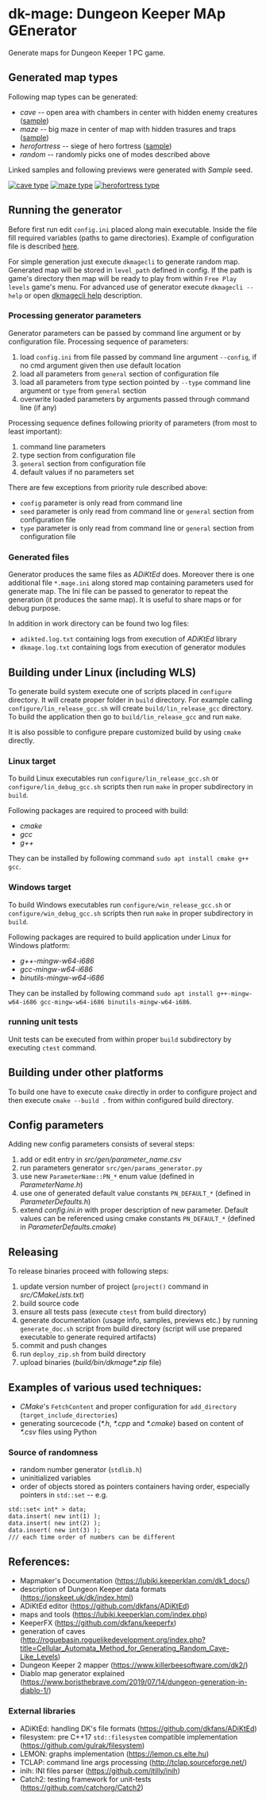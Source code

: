 # dk-mage: **D**ungeon **K**eeper **MA**p **GE**nerator

Generate maps for Dungeon Keeper 1 PC game.


## Generated map types

Following map types can be generated:
- *cave* -- open area with chambers in center with hidden enemy creatures ([sample](doc/samples/cave.zip))
- *maze* -- big maze in center of map with hidden trasures and traps ([sample](doc/samples/maze.zip))
- *herofortress* -- siege of hero fortress ([sample](doc/samples/herofortress.zip))
- *random* -- randomly picks one of modes described above


Linked samples and following previews were generated with *Sample* seed.

[![cave type](doc/samples/cave-small.png "cave type")](doc/samples/cave/map04444.bmp)
[![maze type](doc/samples/maze-small.png "maze type")](doc/samples/maze/map04445.bmp)
[![herofortress type](doc/samples/herofortress-small.png "herofortress type")](doc/samples/herofortress/map04446.bmp)


## Running the generator

Before first run edit `config.ini` placed along main executable. Inside the file fill required variables (paths to game directories). Example of configuration file is described [here](doc/config.ini.md).

For simple generation just execute `dkmagecli` to generate random map. Generated map will be stored in `level_path` defined in config. If the path is game's directory then map will be ready to play from within `Free Play levels` game's menu. For advanced use of generator execute `dkmagecli --help` or open [dkmagecli help](doc/dkmagecli-help.md) description.

### Processing generator parameters

Generator parameters can be passed by command line argument or by configuration file. Processing sequence of parameters:
1. load `config.ini` from file passed by command line argument `--config`, if no cmd argument given then use default location
2. load all parameters from `general` section of configuration file
3. load all parameters from type section pointed by `--type` command line argument or `type` from `general` section
4. overwrite loaded parameters by arguments passed through command line (if any)

Processing sequence defines following priority of parameters (from most to least important):
1. command line parameters
2. type section from configuration file
3. `general` section from configuration file
4. default values if no parameters set

There are few exceptions from priority rule described above:
- `config` parameter is only read from command line
- `seed` parameter is only read from command line or `general` section from configuration file
- `type` parameter is only read from command line or `general` section from configuration file

### Generated files

Generator produces the same files as *ADiKtEd* does. Moreover there is one additional file `*.mage.ini` along stored map containing parameters used for generate map. The Ini file can be passed to generator to repeat the generation (it produces the same map). It is useful to share maps or for debug purpose.

In addition in work directory can be found two log files:
- `adikted.log.txt` containing logs from execution of *ADiKtEd* library
- `dkmage.log.txt` containing logs from execution of generator modules


## Building under Linux (including WLS)

To generate build system execute one of scripts placed in `configure` directory. It will create proper folder in `build` directory.
For example calling `configure/lin_release_gcc.sh` will create `build/lin_release_gcc` directory. To build the application then go to `build/lin_release_gcc` and run `make`.

It is also possible to configure prepare customized build by using `cmake` directly.

### Linux target

To build Linux executables run `configure/lin_release_gcc.sh` or `configure/lin_debug_gcc.sh` scripts then run `make` in proper subdirectory in `build`.

Following packages are required to proceed with build: 
- *cmake*
- *gcc*
- *g++*

They can be installed by following command `sudo apt install cmake g++ gcc`.

### Windows target

To build Windows executables run `configure/win_release_gcc.sh` or `configure/win_debug_gcc.sh` scripts then run `make` in proper subdirectory in `build`.

Following packages are required to build application under Linux for Windows platform:
- *g++-mingw-w64-i686*
- *gcc-mingw-w64-i686*
- *binutils-mingw-w64-i686*

They can be installed by following command `sudo apt install g++-mingw-w64-i686 gcc-mingw-w64-i686 binutils-mingw-w64-i686`.

### running unit tests

Unit tests can be executed from within proper `build` subdirectory by executing `ctest` command.


## Building under other platforms

To build one have to execute `cmake` directly in order to configure project and then execute `cmake --build .` from within configured build directory.


## Config parameters

Adding new config parameters consists of several steps:
1. add or edit entry in *src/gen/parameter_name.csv*
2. run parameters generator `src/gen/params_generator.py`
3. use new `ParameterName::PN_*` enum value (defined in *ParameterName.h*)
4. use one of generated default value constants `PN_DEFAULT_*` (defined in *ParameterDefaults.h*)
5. extend *config.ini.in* with proper description of new parameter. Default values can be referenced using cmake constants `PN_DEFAULT_*` (defined in *ParameterDefaults.cmake*) 


## Releasing

To release binaries proceed with following steps:
1. update version number of project (`project()` command in *src/CMakeLists.txt*)
2. build source code
3. ensure all tests pass (execute `ctest` from build directory)
3. generate documentation (usage info, samples, previews etc.) by running `generate_doc.sh` script from build directory (script will use prepared executable to generate required artifacts)
4. commit and push changes
5. run `deploy_zip.sh` from build directory
6. upload binaries (_build/bin/dkmage*.zip_ file) 


## Examples of various used techniques:

- *CMake*'s `FetchContent` and proper configuration for `add_directory` (`target_include_directories`)
- generating sourcecode (_*.h_, _*.cpp_ and _*.cmake_) based on content of _*.csv_ files using Python


### Source of randomness

- random number generator (```stdlib.h```)
- uninitialized variables
- order of objects stored as pointers containers having order, especially pointers in ```std::set``` -- e.g.
```
std::set< int* > data;
data.insert( new int(1) );
data.insert( new int(2) );
data.insert( new int(3) );
/// each time order of numbers can be different
```


## References:

- Mapmaker's Documentation (https://lubiki.keeperklan.com/dk1_docs/)
- description of Dungeon Keeper data formats (https://jonskeet.uk/dk/index.html)
- ADiKtEd editor (https://github.com/dkfans/ADiKtEd)
- maps and tools (https://lubiki.keeperklan.com/index.php)
- KeeperFX (https://github.com/dkfans/keeperfx)
- generation of caves (http://roguebasin.roguelikedevelopment.org/index.php?title=Cellular_Automata_Method_for_Generating_Random_Cave-Like_Levels)
- Dungeon Keeper 2 mapper (https://www.killerbeesoftware.com/dk2/)
- Diablo map generator explained (https://www.boristhebrave.com/2019/07/14/dungeon-generation-in-diablo-1/)

### External libraries
- ADiKtEd: handling DK's file formats (https://github.com/dkfans/ADiKtEd)
- filesystem: pre C++17 `std::filesystem` compatible implementation (https://github.com/gulrak/filesystem)
- LEMON: graphs implementation (https://lemon.cs.elte.hu)
- TCLAP: command line args processing (http://tclap.sourceforge.net/)
- inih: INI files parser (https://github.com/jtilly/inih)
- Catch2: testing framework for unit-tests (https://github.com/catchorg/Catch2)

